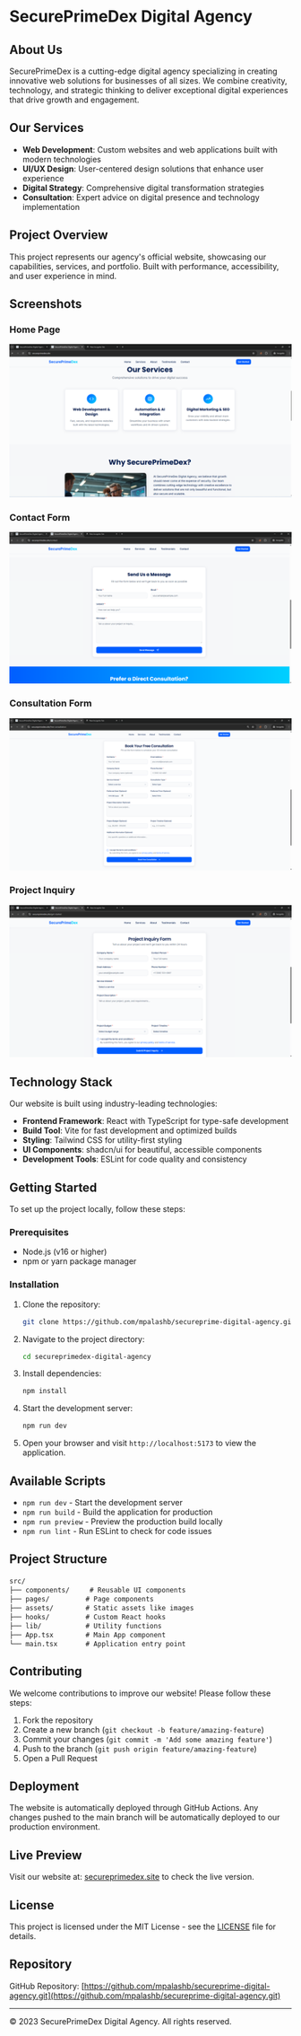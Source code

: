 # SecurePrimeDex Digital Agency

## About Us

SecurePrimeDex is a cutting-edge digital agency specializing in creating innovative web solutions for businesses of all sizes. We combine creativity, technology, and strategic thinking to deliver exceptional digital experiences that drive growth and engagement.

## Our Services

- **Web Development**: Custom websites and web applications built with modern technologies
- **UI/UX Design**: User-centered design solutions that enhance user experience
- **Digital Strategy**: Comprehensive digital transformation strategies
- **Consultation**: Expert advice on digital presence and technology implementation

## Project Overview

This project represents our agency's official website, showcasing our capabilities, services, and portfolio. Built with performance, accessibility, and user experience in mind.

## Screenshots

### Home Page
![Home Page](./project-screenshots/secureprimedex_home_Screenshot%202025-10-29%20152252.png)

### Contact Form
![Contact Form](./project-screenshots/secureprimedex_contact-form_Screenshot%202025-10-29%20152252.png)

### Consultation Form
![Consultation Form](./project-screenshots/secureprimedex_Consultation_Screenshot%202025-10-29%20152252.png)

### Project Inquiry
![Project Inquiry](./project-screenshots/secureprimedex_project_inquiry_Screenshot%202025-10-29%20152252.png)

## Technology Stack

Our website is built using industry-leading technologies:

- **Frontend Framework**: React with TypeScript for type-safe development
- **Build Tool**: Vite for fast development and optimized builds
- **Styling**: Tailwind CSS for utility-first styling
- **UI Components**: shadcn/ui for beautiful, accessible components
- **Development Tools**: ESLint for code quality and consistency

## Getting Started

To set up the project locally, follow these steps:

### Prerequisites

- Node.js (v16 or higher)
- npm or yarn package manager

### Installation

1. Clone the repository:
   ```bash
   git clone https://github.com/mpalashb/secureprime-digital-agency.git
   ```

2. Navigate to the project directory:
   ```bash
   cd secureprimedex-digital-agency
   ```

3. Install dependencies:
   ```bash
   npm install
   ```

4. Start the development server:
   ```bash
   npm run dev
   ```

5. Open your browser and visit `http://localhost:5173` to view the application.

## Available Scripts

- `npm run dev` - Start the development server
- `npm run build` - Build the application for production
- `npm run preview` - Preview the production build locally
- `npm run lint` - Run ESLint to check for code issues

## Project Structure

```
src/
├── components/     # Reusable UI components
├── pages/         # Page components
├── assets/        # Static assets like images
├── hooks/         # Custom React hooks
├── lib/           # Utility functions
├── App.tsx        # Main App component
└── main.tsx       # Application entry point
```

## Contributing

We welcome contributions to improve our website! Please follow these steps:

1. Fork the repository
2. Create a new branch (`git checkout -b feature/amazing-feature`)
3. Commit your changes (`git commit -m 'Add some amazing feature'`)
4. Push to the branch (`git push origin feature/amazing-feature`)
5. Open a Pull Request

## Deployment

The website is automatically deployed through GitHub Actions. Any changes pushed to the main branch will be automatically deployed to our production environment.

## Live Preview

Visit our website at: [secureprimedex.site](https://secureprimedex.site) to check the live version.

## License

This project is licensed under the MIT License - see the [LICENSE](LICENSE) file for details.

## Repository

GitHub Repository: [https://github.com/mpalashb/secureprime-digital-agency.git](https://github.com/mpalashb/secureprime-digital-agency.git)

---

© 2023 SecurePrimeDex Digital Agency. All rights reserved.
